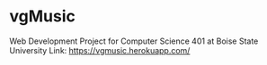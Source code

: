 # vgMusic
Web Development Project for Computer Science 401 at Boise State University
Link: https://vgmusic.herokuapp.com/


